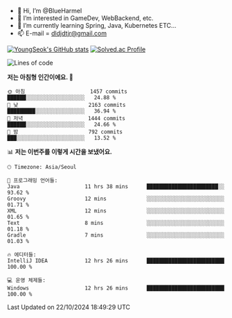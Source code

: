 - 👋 Hi, I’m @BlueHarmel
- 👀 I’m interested in GameDev, WebBackend, etc.
- 🌱 I’m currently learning Spring, Java, Kubernetes ETC...
- 📫 E-mail = dldjdtjr@gmail.com

[![YoungSeok's GitHub stats](https://github-readme-stats.vercel.app/api?username=BlueHarmel&show_icons=true&theme=transparent)](https://github.com/anuraghazra/github-readme-stats)
[![Solved.ac Profile](http://mazassumnida.wtf/api/v2/generate_badge?boj=dldjdtjr)](https://solved.ac/dldjdtjr/)

<!--START_SECTION:waka-->
![Lines of code](https://img.shields.io/badge/%EC%A0%80%EB%8A%94%20%EC%97%AC%ED%83%9C%EA%B9%8C%EC%A7%80%20-46.7%20million%20%EC%A4%84%EC%9D%98%20%EC%BD%94%EB%93%9C%EB%A5%BC%20%EC%9E%91%EC%84%B1%ED%96%88%EC%96%B4%EC%9A%94.-blue)

**저는 아침형 인간이에요. 🐤** 

```text
🌞 아침                     1457 commits        ██████░░░░░░░░░░░░░░░░░░░   24.88 % 
🌆 낮　                     2163 commits        █████████░░░░░░░░░░░░░░░░   36.94 % 
🌃 저녁                     1444 commits        ██████░░░░░░░░░░░░░░░░░░░   24.66 % 
🌙 밤　                     792 commits         ███░░░░░░░░░░░░░░░░░░░░░░   13.52 % 
```


📊 **저는 이번주를 이렇게 시간을 보냈어요.** 

```text
🕑︎ Timezone: Asia/Seoul

💬 프로그래밍 언어들: 
Java                     11 hrs 38 mins      ███████████████████████░░   93.62 % 
Groovy                   12 mins             ░░░░░░░░░░░░░░░░░░░░░░░░░   01.71 % 
XML                      12 mins             ░░░░░░░░░░░░░░░░░░░░░░░░░   01.65 % 
Text                     8 mins              ░░░░░░░░░░░░░░░░░░░░░░░░░   01.18 % 
Gradle                   7 mins              ░░░░░░░░░░░░░░░░░░░░░░░░░   01.03 % 

🔥 에디터들: 
IntelliJ IDEA            12 hrs 26 mins      █████████████████████████   100.00 % 

💻 운영 체제들: 
Windows                  12 hrs 26 mins      █████████████████████████   100.00 % 
```


 Last Updated on 22/10/2024 18:49:29 UTC
<!--END_SECTION:waka-->
<!---
BlueHarmel/BlueHarmel is a ✨ special ✨ repository because its `README.md` (this file) appears on your GitHub profile.
You can click the Preview link to take a look at your changes.
--->

